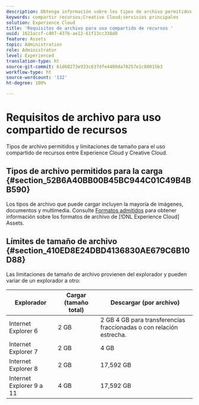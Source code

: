 ```yaml
---
description: Obtenga información sobre los tipos de archivo permitidos y las limitaciones de tamaño para el uso compartido de recursos entre Adobe Experience Cloud y Creative Cloud.
keywords: compartir recursos;Creative Cloud;servicios principales
solution: Experience Cloud
title: 'Requisitos de archivo para uso compartido de recursos '
uuid: 1621accf-c407-437b-ae12-61f13cc338d0
feature: Assets
topic: Administration
role: Administrator
level: Experienced
translation-type: ht
source-git-commit: 61d60273e933c637dfe4400da78257e1c80015b3
workflow-type: ht
source-wordcount: '132'
ht-degree: 100%

---
```



# Requisitos de archivo para uso compartido de recursos

Tipos de archivo permitidos y limitaciones de tamaño para el uso compartido de recursos entre Experience Cloud y Creative Cloud.

## Tipos de archivo permitidos para la carga {#section_52B6A40BB00B45BC944C01C49B4BB590}

Los tipos de archivo que puede cargar incluyen la mayoría de imágenes, documentos y multimedia. Consulte [Formatos admitidos](https://helpx.adobe.com/es/experience-manager/brand-portal/using/brand-portal-supported-formats.html) para obtener información sobre los formatos de archivo de [!DNL Experience Cloud] Assets.

## Límites de tamaño de archivo {#section_410ED8E24DBD4136830AE679C6B10D88}

Las limitaciones de tamaño de archivo provienen del explorador y pueden variar de un explorador a otro:

| Explorador | Cargar (tamaño total) | Descargar (por archivo) |
|--- |--- |--- |
| Internet Explorer 6 | 2 GB | 2 GB 4 GB para transferencias fraccionadas o con relación estrecha. |
| Internet Explorer 7 | 2 GB | 4 GB |
| Internet Explorer 8 | 2 GB | 17,592 GB |
| Internet Explorer 9 a 11 | 4 GB | 17,592 GB |
